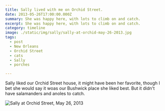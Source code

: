 ```yaml
---
title: Sally lived with me on Orchid Street.
date: 2013-05-26T17:00:00.000Z
summary: She was happy here, with lots to climb on and catch.
excerpt: She was happy here, with lots to climb on and catch.
category: timeline
image: ./static/img/sally/sally-at-orchid-may-26-2013.jpg
tags:
  - post 
  - New Orleans
  - Orchid Street
  - cats
  - Sally
  - porches

---
```


Sally liked our Orchid Street house, it might have been her favorite, though I bet she would say it woas our Bushwick place she liked best. But it didn't have salamanders and anoles to catch.


![Sally at Orchid Street, May 26, 2013](/static/img/sally/sally-at-orchid-may-26-2013.jpg 'Sally at Orchid Street, May 26, 2013')


